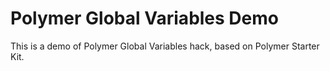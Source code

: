 # Polymer Global Variables Demo

This is a demo of Polymer Global Variables hack, based on Polymer Starter Kit.
